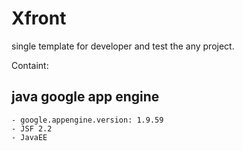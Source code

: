 # Xfront
single template for developer and test the any project.

Containt:

## java google app engine 
	- google.appengine.version: 1.9.59
	- JSF 2.2
	- JavaEE
